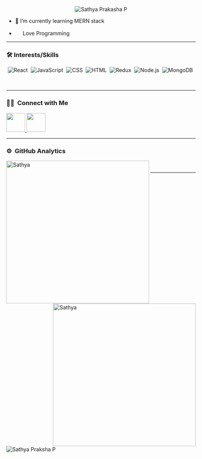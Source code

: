 <!-- // ### hey there <img src="https://media.giphy.com/media/hvRJCLFzcasrR4ia7z/giphy.gif" width="25px"> -->
<div align="center" >
	
![Sathya Prakasha P](https://en.bloggif.com/tmp/afe3c623e21b297195e60f60f901b60a/text.gif?1626235010)
	
</div>



- 🌱 I’m currently learning MERN stack
* <img width="16" src="https://about.gitlab.com/images/blogimages/GitLab-Dev.png" alt="" /> Love Programming
 <hr/>

### 🛠 Interests/Skills

 
<div align="center" >
  
  ![React](https://img.shields.io/badge/react%20-%2320232a.svg?&style=for-the-badge&logo=react&logoColor=%2361DAFB)&nbsp;
  ![JavaScript](https://img.shields.io/badge/javascript%20-%23323330.svg?&style=for-the-badge&logo=javascript&logoColor=%23F7DF1E)&nbsp;
  ![CSS](https://img.shields.io/badge/css3%20-%231572B6.svg?&style=for-the-badge&logo=css3&logoColor=white)&nbsp;
  ![HTML](https://img.shields.io/badge/html5%20-%23E34F26.svg?&style=for-the-badge&logo=html5&logoColor=white)&nbsp;
  ![Redux](https://img.shields.io/badge/redux-%23593d88.svg?&style=for-the-badge&logo=redux&logoColor=white)&nbsp;
  ![Node.js](https://img.shields.io/badge/node.js%20-%2343853D.svg?&style=for-the-badge&logo=node.js&logoColor=white)&nbsp;
  ![MongoDB](https://img.shields.io/badge/MongoDB-%234ea94b.svg?&style=for-the-badge&logo=mongodb&logoColor=white)&nbsp;
  
  
  </div>
  
 <br/>
 <hr/>
 
### 🤝🏻 &nbsp;Connect with Me
    
  <div align="left">
 <a href="https://www.linkedin.com/in/sathya-prakasha-p-2990b412b/">
   <img src="https://freepngimg.com/thumb/linkedin/9-2-linkedin-free-download-png-thumb.png" width="50px"/> </a>
	
<a href="https://twitter.com/745c38649fd049f/">
   <img src="https://www.freepnglogos.com/uploads/twitter-logo-png/logo-dark-twitter-png-20.png" width="50px"/> </a>
 </div>
  <hr/>

### ⚙️ &nbsp;GitHub Analytics
 <div >
<p><img align="left"  src="https://github-readme-stats.vercel.app/api/top-langs?username=Sathyaprakashsp666&show_icons=true&locale=en&layout=compact&theme=radical" alt="Sathya" width="380" /></p>

<p>&nbsp;<img align="right"  src="https://github-readme-stats.vercel.app/api?username=Sathyaprakashsp666&show_icons=true&locale=en&theme=tokyonight" alt="Sathya" width="380" /></p>
	 </div>

<hr>

![Sathya Praksha P](https://raw.githubusercontent.com/Trilokia/Trilokia/379277808c61ef204768a61bbc5d25bc7798ccf1/bottom_header.svg)

